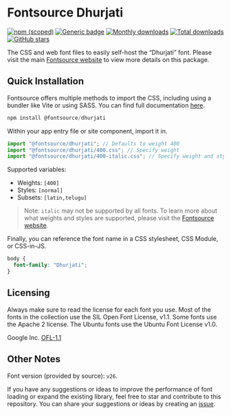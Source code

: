 # Fontsource Dhurjati

[![npm (scoped)](https://img.shields.io/npm/v/@fontsource/dhurjati?color=brightgreen)](https://www.npmjs.com/package/@fontsource/dhurjati) [![Generic badge](https://img.shields.io/badge/fontsource-passing-brightgreen)](https://github.com/fontsource/fontsource) [![Monthly downloads](https://badgen.net/npm/dm/@fontsource/dhurjati)](https://github.com/fontsource/fontsource) [![Total downloads](https://badgen.net/npm/dt/@fontsource/dhurjati)](https://github.com/fontsource/fontsource) [![GitHub stars](https://img.shields.io/github/stars/fontsource/fontsource.svg?style=social&label=Star)](https://github.com/fontsource/fontsource/stargazers)

The CSS and web font files to easily self-host the “Dhurjati” font. Please visit the main [Fontsource website](https://fontsource.org/fonts/dhurjati) to view more details on this package.

## Quick Installation

Fontsource offers multiple methods to import the CSS, including using a bundler like Vite or using SASS. You can find full documentation [here](https://fontsource.org/docs/getting-started/introduction).

```javascript
npm install @fontsource/dhurjati
```

Within your app entry file or site component, import it in.

```javascript
import "@fontsource/dhurjati"; // Defaults to weight 400
import "@fontsource/dhurjati/400.css"; // Specify weight
import "@fontsource/dhurjati/400-italic.css"; // Specify weight and style
```

Supported variables:
- Weights: `[400]`
- Styles: `[normal]`
- Subsets: `[latin,telugu]`

> Note: `italic` may not be supported by all fonts. To learn more about what weights and styles are supported, please visit the [Fontsource website](https://fontsource.org/fonts/dhurjati).

Finally, you can reference the font name in a CSS stylesheet, CSS Module, or CSS-in-JS.

```css
body {
  font-family: "Dhurjati";
}
```

## Licensing
Always make sure to read the license for each font you use. Most of the fonts in the collection use the SIL Open Font License, v1.1. Some fonts use the Apache 2 license. The Ubuntu fonts use the Ubuntu Font License v1.0.

Google Inc.
[OFL-1.1](http://scripts.sil.org/OFL)

## Other Notes
Font version (provided by source): `v26`.

If you have any suggestions or ideas to improve the performance of font loading or expand the existing library, feel free to star and contribute to this repository. You can share your suggestions or ideas by creating an [issue](https://github.com/fontsource/fontsource/issues).